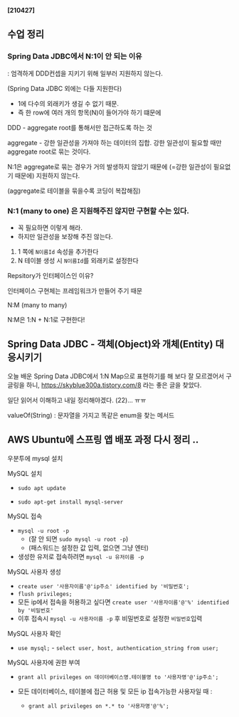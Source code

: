 **[210427]**







## 수업 정리

### Spring Data JDBC에서 N:1이 안 되는 이유

: 엄격하게 DDD컨셉을 지키기 위해 일부러 지원하지 않는다.

(Spring Data JDBC 외에는 다들 지원한다)

- 1에 다수의 외래키가 생길 수 없기 때문.
-  즉 한 row에 여러 개의 항목(N)이 들어가야 하기 떄문에

DDD - aggregate root를 통해서만 접근하도록 하는 것

aggregate - 강한 일관성을 가져야 하는 데이터의 집합. 강한 일관성이 필요할 때만 aggregate root로 묶는 것이다.

N:1은 aggregate로 묶는 경우가 거의 발생하지 않았기 때문에 (=강한 일관성이 필요없기 때문에) 지원하지 않는다.

(aggregate로 테이블을 묶을수록 코딩이 복잡해짐)

### N:1 (many to one) 은 지원해주진 않지만 구현할 수는 있다.

- 꼭 필요하면 이렇게 해라.
- 하지만 일관성을 보장해 주진 않는다.

1. 1 쪽에 `N이름Id` 속성을 추가한다
2. N 테이블 생성 시 `N이름Id`를 외래키로 설정한다

Repsitory가 인터페이스인 이유?

인터페이스 구현체는 프레임워크가 만들어 주기 때문

N:M (many to many)

N:M은 1:N + N:1로 구현한다!



## Spring Data JDBC - 객체(Object)와 개체(Entity) 대응시키기

오늘 배운 Spring Data JDBC에서 1:N Map으로 표현하기를 해 보다 잘 모르겠어서 구글링을 하니, https://skyblue300a.tistory.com/8 라는 좋은 글을 찾았다.

일단 읽어서 이해하고 내일 정리해야겠다. (22)... ㅠㅠ





valueOf(String) : 문자열을 가지고 똑같은 enum을 찾는 메서드





## AWS Ubuntu에 스프링 앱 배포 과정 다시 정리 ..

우분투에 mysql 설치

MySQL 설치

- `sudo apt update`

- `sudo apt-get install mysql-server`

MySQL 접속

- `mysql -u root -p`
  - (잘 안 되면 `sudo mysql -u root -p`)
  - (패스워드는 설정한 값 입력, 없으면 그냥 엔터)
- 생성한 유저로 접속하려면 `mysql -u 유저이름 -p`

MySQL 사용자 생성

- `create user '사용자이름'@'ip주소' identified by '비밀번호';`
- `flush privileges;`
- 모든 ip에서 접속을 허용하고 싶다면 `create user '사용자이름'@'%' identified by '비밀번호'`
- 이후 접속시 `mysql -u 사용자이름 -p` 후 비밀번호로 설정한 `비밀번호`입력

MySQL 사용자 확인

- `use mysql;` - `select user, host, authentication_string from user;`

MySQL 사용자에 권한 부여

- `grant all privileges on 데이터베이스명.테이블명 to '사용자명'@'ip주소';`

- 모든 데이터베이스, 테이블에 접근 허용 및 모든 ip 접속가능한 사용자일 때 : 

  - `grant all privileges on *.* to '사용자명'@'%';`

    

